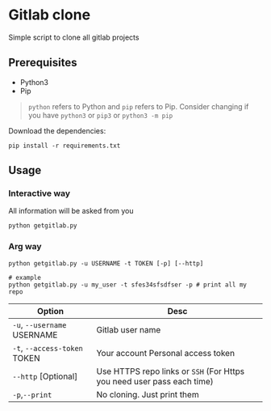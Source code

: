 # Gitlab clone

Simple script to clone all gitlab projects

## Prerequisites

- Python3
- Pip

> `python` refers to Python and `pip` refers to Pip. Consider changing if you have `python3` or `pip3` or `python3 -m pip`

Download the dependencies:

```
pip install -r requirements.txt
```

## Usage

### Interactive way
All information will be asked from you

```bash
python getgitlab.py
```
### Arg way

```
python getgitlab.py -u USERNAME -t TOKEN [-p] [--http]

# example
python getgitlab.py -u my_user -t sfes34sfsdfser -p # print all my repo
```

|Option|Desc|
|--|--|
|`-u`, `--username` USERNAME |Gitlab user name|
|`-t`, `--access-token` TOKEN |Your account Personal access token|
|`--http` [Optional]|Use HTTPS repo links or `SSH` (For Https you need user pass each time)|
|`-p`,`--print`| No cloning. Just print them|